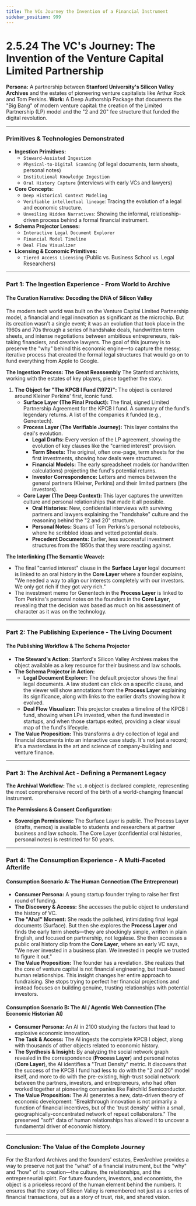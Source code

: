```yaml
---
title: The VCs Journey the Invention of a Financial Instrument
sidebar_position: 999
---
```


# 2.5.24 The VC's Journey: The Invention of the Venture Capital Limited Partnership

**Persona:** A partnership between **Stanford University's Silicon Valley Archives** and the estates of pioneering venture capitalists like Arthur Rock and Tom Perkins.
**Work:** A Deep Authorship Package that documents the "Big Bang" of modern venture capital: the creation of the Limited Partnership (LP) model and the "2 and 20" fee structure that funded the digital revolution.

---

### **Primitives & Technologies Demonstrated**

*   **Ingestion Primitives:**
    *   `Steward-Assisted Ingestion`
    *   `Physical-to-Digital Scanning` (of legal documents, term sheets, personal notes)
    *   `Institutional Knowledge Ingestion`
    *   `Oral History Capture` (interviews with early VCs and lawyers)
*   **Core Concepts:**
    *   `Deep Historical Context Modeling`
    *   `Verifiable intellectual lineage`: Tracing the evolution of a legal and economic structure.
    *   `Unveiling Hidden Narratives`: Showing the informal, relationship-driven process behind a formal financial instrument.
*   **Schema Projector Lenses:**
    *   `Interactive Legal Document Explorer`
    *   `Financial Model Timeline`
    *   `Deal Flow Visualizer`
*   **Licensing & Economic Primitives:**
    *   `Tiered Access Licensing` (Public vs. Business School vs. Legal Researchers)

---

### **Part 1: The Ingestion Experience - From World to Archive**

#### **The Curation Narrative: Decoding the DNA of Silicon Valley**
The modern tech world was built on the Venture Capital Limited Partnership model, a financial and legal innovation as significant as the microchip. But its creation wasn't a single event; it was an evolution that took place in the 1960s and 70s through a series of handshake deals, handwritten term sheets, and intense negotiations between ambitious entrepreneurs, risk-taking financiers, and creative lawyers. The goal of this journey is to preserve the "why" behind this economic engine—to capture the messy, iterative process that created the formal legal structures that would go on to fund everything from Apple to Google.

**The Ingestion Process: The Great Reassembly**
The Stanford archivists, working with the estates of key players, piece together the story.

1.  **The Object for "The KPCB I Fund (1972)":** The object is centered around Kleiner Perkins' first, iconic fund.
    *   **Surface Layer (The Final Product):** The final, signed Limited Partnership Agreement for the KPCB I fund. A summary of the fund's legendary returns. A list of the companies it funded (e.g., Genentech).
    *   **Process Layer (The Verifiable Journey):** This layer contains the deal's evolution.
        *   **Legal Drafts:** Every version of the LP agreement, showing the evolution of key clauses like the "carried interest" provision.
        *   **Term Sheets:** The original, often one-page, term sheets for the first investments, showing how deals were structured.
        *   **Financial Models:** The early spreadsheet models (or handwritten calculations) projecting the fund's potential returns.
        *   **Investor Correspondence:** Letters and memos between the general partners (Kleiner, Perkins) and their limited partners (the investors).
    *   **Core Layer (The Deep Context):** This layer captures the unwritten culture and personal relationships that made it all possible.
        *   **Oral Histories:** New, confidential interviews with surviving partners and lawyers explaining the "handshake" culture and the reasoning behind the "2 and 20" structure.
        *   **Personal Notes:** Scans of Tom Perkins's personal notebooks, where he scribbled ideas and vetted potential deals.
        *   **Precedent Documents:** Earlier, less successful investment structures from the 1950s that they were reacting against.

**The Interlinking (The Semantic Weave):**
*   The final "carried interest" clause in the **Surface Layer** legal document is linked to an oral history in the **Core Layer** where a founder explains, "We needed a way to align our interests completely with our investors. We only got rich if they got *very* rich."
*   The investment memo for Genentech in the **Process Layer** is linked to Tom Perkins's personal notes on the founders in the **Core Layer**, revealing that the decision was based as much on his assessment of character as it was on the technology.

---

### **Part 2: The Publishing Experience - The Living Document**

#### **The Publishing Workflow & The Schema Projector**
*   **The Steward's Action:** Stanford's Silicon Valley Archives makes the object available as a key resource for their business and law schools.
*   **The Schema Projector in Action:**
    *   **Legal Document Explorer:** The default projector shows the final legal documents. A law student can click on a specific clause, and the viewer will show annotations from the **Process Layer** explaining its significance, along with links to the earlier drafts showing how it evolved.
    *   **Deal Flow Visualizer:** This projector creates a timeline of the KPCB I fund, showing when LPs invested, when the fund invested in startups, and when those startups exited, providing a clear visual map of the fund's lifecycle.
*   **The Value Proposition:** This transforms a dry collection of legal and financial documents into an interactive case study. It's not just a record; it's a masterclass in the art and science of company-building and venture finance.

---

### **Part 3: The Archival Act - Defining a Permanent Legacy**

**The Archival Workflow:**
The `v1.0` object is declared complete, representing the most comprehensive record of the birth of a world-changing financial instrument.

**The Permissions & Consent Configuration:**
*   **Sovereign Permissions:** The Surface Layer is public. The Process Layer (drafts, memos) is available to students and researchers at partner business and law schools. The Core Layer (confidential oral histories, personal notes) is restricted for 50 years.

---

### **Part 4: The Consumption Experience - A Multi-Faceted Afterlife**

#### **Consumption Scenario A: The Human Connection (The Entrepreneur)**
*   **Consumer Persona:** A young startup founder trying to raise her first round of funding.
*   **The Discovery & Access:** She accesses the public object to understand the history of VC.
*   **The "Aha!" Moment:** She reads the polished, intimidating final legal documents (Surface). But then she explores the **Process Layer** and finds the early term sheets—they are shockingly simple, written in plain English, and focused on partnership, not legalese. She then accesses a public oral history clip from the **Core Layer**, where an early VC says, "We never invested in a business plan. We invested in people we trusted to figure it out."
*   **The Value Proposition:** The founder has a revelation. She realizes that the core of venture capital is not financial engineering, but trust-based human relationships. This insight changes her entire approach to fundraising. She stops trying to perfect her financial projections and instead focuses on building genuine, trusting relationships with potential investors.

#### **Consumption Scenario B: The AI / Agentic Web Connection (The Economic Historian AI)**
*   **Consumer Persona:** An AI in 2100 studying the factors that lead to explosive economic innovation.
*   **The Task & Access:** The AI ingests the complete KPCB I object, along with thousands of other objects related to economic history.
*   **The Synthesis & Insight:** By analyzing the social network graph revealed in the correspondence (**Process Layer**) and personal notes (**Core Layer**), the AI identifies a "Trust Density" metric. It discovers that the success of the KPCB I fund had less to do with the "2 and 20" model itself, and more to do with the pre-existing, high-trust social network between the partners, investors, and entrepreneurs, who had often worked together at pioneering companies like Fairchild Semiconductor.
*   **The Value Proposition:** The AI generates a new, data-driven theory of economic development: "Breakthrough innovation is not primarily a function of financial incentives, but of the 'trust density' within a small, geographically-concentrated network of repeat collaborators." The preserved "soft" data of human relationships has allowed it to uncover a fundamental driver of economic history.

---

### **Conclusion: The Value of the Complete Journey**
For the Stanford Archives and the founders' estates, EverArchive provides a way to preserve not just the "what" of a financial instrument, but the "why" and "how" of its creation—the culture, the relationships, and the entrepreneurial spirit. For future founders, investors, and economists, the object is a priceless record of the human element behind the numbers. It ensures that the story of Silicon Valley is remembered not just as a series of financial transactions, but as a story of trust, risk, and shared vision.